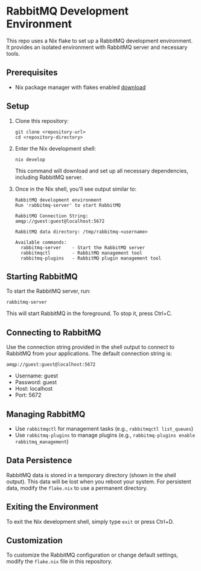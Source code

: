 # RabbitMQ Development Environment

This repo uses a Nix flake to set up a RabbitMQ development environment. It provides an isolated environment with RabbitMQ server and necessary tools.

## Prerequisites

- Nix package manager with flakes enabled [download](https://nixos.org/download.html)

## Setup

1. Clone this repository:
   ```
   git clone <repository-url>
   cd <repository-directory>
   ```

2. Enter the Nix development shell:
   ```
   nix develop
   ```

   This command will download and set up all necessary dependencies, including RabbitMQ server.

3. Once in the Nix shell, you'll see output similar to:
   ```
   RabbitMQ development environment
   Run 'rabbitmq-server' to start RabbitMQ

   RabbitMQ Connection String:
   amqp://guest:guest@localhost:5672

   RabbitMQ data directory: /tmp/rabbitmq-<username>

   Available commands:
     rabbitmq-server    - Start the RabbitMQ server
     rabbitmqctl        - RabbitMQ management tool
     rabbitmq-plugins   - RabbitMQ plugin management tool
   ```

## Starting RabbitMQ

To start the RabbitMQ server, run:

```
rabbitmq-server
```

This will start RabbitMQ in the foreground. To stop it, press Ctrl+C.

## Connecting to RabbitMQ

Use the connection string provided in the shell output to connect to RabbitMQ from your applications. The default connection string is:

```
amqp://guest:guest@localhost:5672
```

- Username: guest
- Password: guest
- Host: localhost
- Port: 5672

## Managing RabbitMQ

- Use `rabbitmqctl` for management tasks (e.g., `rabbitmqctl list_queues`)
- Use `rabbitmq-plugins` to manage plugins (e.g., `rabbitmq-plugins enable rabbitmq_management`)

## Data Persistence

RabbitMQ data is stored in a temporary directory (shown in the shell output). This data will be lost when you reboot your system. For persistent data, modify the `flake.nix` to use a permanent directory.

## Exiting the Environment

To exit the Nix development shell, simply type `exit` or press Ctrl+D.

## Customization

To customize the RabbitMQ configuration or change default settings, modify the `flake.nix` file in this repository.
